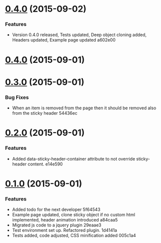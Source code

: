 <a name="0.4.0"></a>
# [0.4.0](//compare/0.4.0...v0.4.0) (2015-09-02)


### Features

* Version 0.4.0 released, Tests updated, Deep object cloning added, Headers updated, Example page updated a602e00



<a name="0.4.0"></a>
# [0.4.0](//compare/0.3.0...0.4.0) (2015-09-01)




<a name="0.3.0"></a>
# [0.3.0](//compare/0.2.0...0.3.0) (2015-09-01)


### Bug Fixes

* When an item is removed from the page then it should be removed also from the sticky header 54436ec



<a name="0.2.0"></a>
# [0.2.0](//compare/0.1.0...0.2.0) (2015-09-01)


### Features

* Added data-sticky-header-container attribute to not override sticky-header content. e14e590



<a name="0.1.0"></a>
# [0.1.0](//compare/a84caa5...0.1.0) (2015-09-01)


### Features

* Added todo for the next developer 5f64543
* Example page updated, clone sticky object if no custom html implemented, header animation introduced a84caa5
* Migrated js code to a jquery plugin 29eaae3
* Test environment set up. Refactored plugin. 1d4141a
* Tests added, code adjusted, CSS minification added 005c1a4



